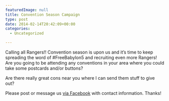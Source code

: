 ```yaml
---
featuredImage: null
title: Convention Season Campaign
type: post
date: 2014-02-14T20:42:09+00:00
categories:
  - Uncategorized

---
```

Calling all Rangers!! Convention season is upon us and it&#8217;s time to keep spreading the word of #FreeBabylon5 and recruiting even more Rangers! Are you going to be attending any conventions in your area where you could take some postcards and/or buttons?

Are there really great cons near you where I can send them stuff to give out?

Please post or message us [via Facebook][1] with contact information. Thanks!

 [1]: https://www.facebook.com/FreeBabylon5
